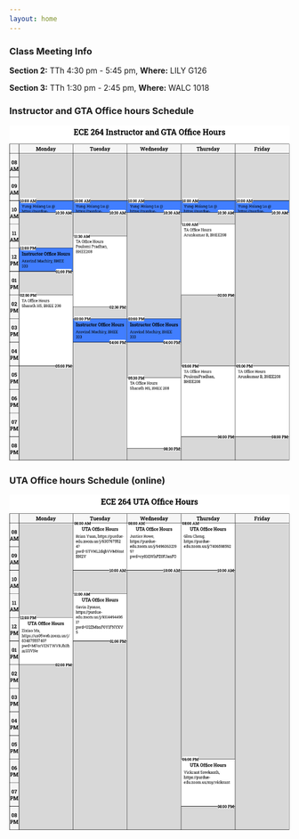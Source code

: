```yaml
---
layout: home
---
```

### **Class Meeting Info**
<b>Section 2:</b> TTh 4:30 pm - 5:45 pm, <b>Where:</b> LILY G126

<b>Section 3:</b> TTh 1:30 pm - 2:45 pm, <b>Where:</b> WALC 1018

### **Instructor and GTA Office hours Schedule**

![schedule2023](/static_files/fig/schedule2023.png)

### **UTA Office hours Schedule (online)**

![schedule2023uta](/static_files/fig/scheduleuta2023.png)